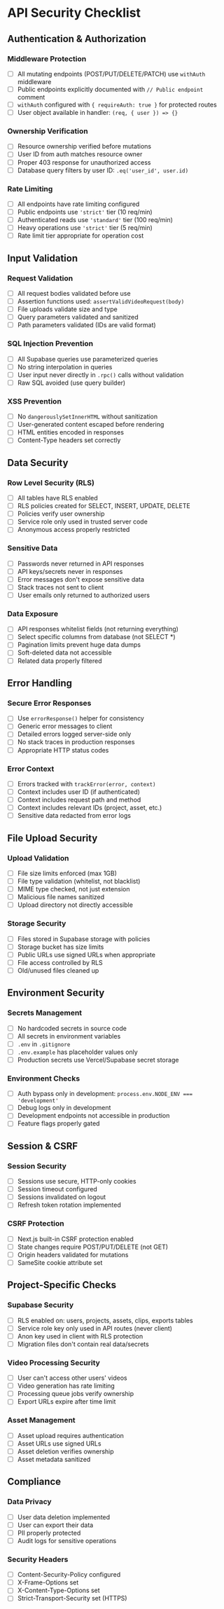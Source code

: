 # API Security Checklist

## Authentication & Authorization

### Middleware Protection
- [ ] All mutating endpoints (POST/PUT/DELETE/PATCH) use `withAuth` middleware
- [ ] Public endpoints explicitly documented with `// Public endpoint` comment
- [ ] `withAuth` configured with `{ requireAuth: true }` for protected routes
- [ ] User object available in handler: `(req, { user }) => {}`

### Ownership Verification
- [ ] Resource ownership verified before mutations
- [ ] User ID from auth matches resource owner
- [ ] Proper 403 response for unauthorized access
- [ ] Database query filters by user ID: `.eq('user_id', user.id)`

### Rate Limiting
- [ ] All endpoints have rate limiting configured
- [ ] Public endpoints use `'strict'` tier (10 req/min)
- [ ] Authenticated reads use `'standard'` tier (100 req/min)
- [ ] Heavy operations use `'strict'` tier (5 req/min)
- [ ] Rate limit tier appropriate for operation cost

## Input Validation

### Request Validation
- [ ] All request bodies validated before use
- [ ] Assertion functions used: `assertValidVideoRequest(body)`
- [ ] File uploads validate size and type
- [ ] Query parameters validated and sanitized
- [ ] Path parameters validated (IDs are valid format)

### SQL Injection Prevention
- [ ] All Supabase queries use parameterized queries
- [ ] No string interpolation in queries
- [ ] User input never directly in `.rpc()` calls without validation
- [ ] Raw SQL avoided (use query builder)

### XSS Prevention
- [ ] No `dangerouslySetInnerHTML` without sanitization
- [ ] User-generated content escaped before rendering
- [ ] HTML entities encoded in responses
- [ ] Content-Type headers set correctly

## Data Security

### Row Level Security (RLS)
- [ ] All tables have RLS enabled
- [ ] RLS policies created for SELECT, INSERT, UPDATE, DELETE
- [ ] Policies verify user ownership
- [ ] Service role only used in trusted server code
- [ ] Anonymous access properly restricted

### Sensitive Data
- [ ] Passwords never returned in API responses
- [ ] API keys/secrets never in responses
- [ ] Error messages don't expose sensitive data
- [ ] Stack traces not sent to client
- [ ] User emails only returned to authorized users

### Data Exposure
- [ ] API responses whitelist fields (not returning everything)
- [ ] Select specific columns from database (not SELECT *)
- [ ] Pagination limits prevent huge data dumps
- [ ] Soft-deleted data not accessible
- [ ] Related data properly filtered

## Error Handling

### Secure Error Responses
- [ ] Use `errorResponse()` helper for consistency
- [ ] Generic error messages to client
- [ ] Detailed errors logged server-side only
- [ ] No stack traces in production responses
- [ ] Appropriate HTTP status codes

### Error Context
- [ ] Errors tracked with `trackError(error, context)`
- [ ] Context includes user ID (if authenticated)
- [ ] Context includes request path and method
- [ ] Context includes relevant IDs (project, asset, etc.)
- [ ] Sensitive data redacted from error logs

## File Upload Security

### Upload Validation
- [ ] File size limits enforced (max 1GB)
- [ ] File type validation (whitelist, not blacklist)
- [ ] MIME type checked, not just extension
- [ ] Malicious file names sanitized
- [ ] Upload directory not directly accessible

### Storage Security
- [ ] Files stored in Supabase storage with policies
- [ ] Storage bucket has size limits
- [ ] Public URLs use signed URLs when appropriate
- [ ] File access controlled by RLS
- [ ] Old/unused files cleaned up

## Environment Security

### Secrets Management
- [ ] No hardcoded secrets in source code
- [ ] All secrets in environment variables
- [ ] `.env` in `.gitignore`
- [ ] `.env.example` has placeholder values only
- [ ] Production secrets use Vercel/Supabase secret storage

### Environment Checks
- [ ] Auth bypass only in development: `process.env.NODE_ENV === 'development'`
- [ ] Debug logs only in development
- [ ] Development endpoints not accessible in production
- [ ] Feature flags properly gated

## Session & CSRF

### Session Security
- [ ] Sessions use secure, HTTP-only cookies
- [ ] Session timeout configured
- [ ] Sessions invalidated on logout
- [ ] Refresh token rotation implemented

### CSRF Protection
- [ ] Next.js built-in CSRF protection enabled
- [ ] State changes require POST/PUT/DELETE (not GET)
- [ ] Origin headers validated for mutations
- [ ] SameSite cookie attribute set

## Project-Specific Checks

### Supabase Security
- [ ] RLS enabled on: users, projects, assets, clips, exports tables
- [ ] Service role key only used in API routes (never client)
- [ ] Anon key used in client with RLS protection
- [ ] Migration files don't contain real data/secrets

### Video Processing Security
- [ ] User can't access other users' videos
- [ ] Video generation has rate limiting
- [ ] Processing queue jobs verify ownership
- [ ] Export URLs expire after time limit

### Asset Management
- [ ] Asset upload requires authentication
- [ ] Asset URLs use signed URLs
- [ ] Asset deletion verifies ownership
- [ ] Asset metadata sanitized

## Compliance

### Data Privacy
- [ ] User data deletion implemented
- [ ] User can export their data
- [ ] PII properly protected
- [ ] Audit logs for sensitive operations

### Security Headers
- [ ] Content-Security-Policy configured
- [ ] X-Frame-Options set
- [ ] X-Content-Type-Options set
- [ ] Strict-Transport-Security set (HTTPS)
